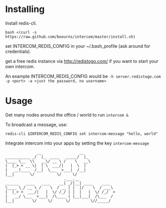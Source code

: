 Installing
==========

Install redis-cli.

`bash <(curl -s https://raw.github.com/boourns/intercom/master/install.sh)`

set INTERCOM_REDIS_CONFIG in your ~/.bash_profile (ask around for credentials).

get a free redis instance via http://redistogo.com/ if you want to start your own intercom.

An example INTERCOM_REDIS_CONFIG would be `-h server.redistogo.com -p <port> -a <just the password, no username>`

Usage
=====

Get many nodes around the office / world to run `intercom &`

To broadcast a message, use:

`redis-cli $INTERCOM_REDIS_CONFIG set intercom-message "hello, world"`

Integrate intercom into your apps by setting the key `intercom-message`


```
              __                 __   
___________ _/  |_  ____   _____/  |_ 
\____ \__  \\   __\/ __ \ /    \   __\
|  |_> > __ \|  | \  ___/|   |  \  |  
|   __(____  /__|  \___  >___|  /__|  
|__|       \/          \/     \/      
                          .___.__                
______   ____   ____    __| _/|__| ____    ____  
\____ \_/ __ \ /    \  / __ | |  |/    \  / ___\ 
|  |_> >  ___/|   |  \/ /_/ | |  |   |  \/ /_/  >
|   __/ \___  >___|  /\____ | |__|___|  /\___  / 
|__|        \/     \/      \/         \//_____/  
```
